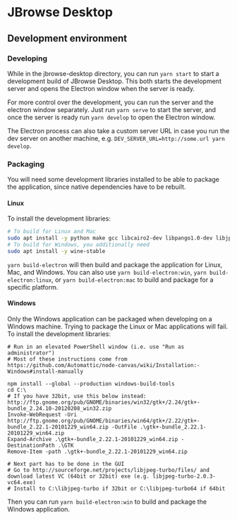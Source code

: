 # JBrowse Desktop

## Development environment

### Developing

While in the jbrowse-desktop directory, you can run `yarn start` to start a
development build of JBrowse Desktop. This both starts the development server and opens the Electron window when the server is ready.

For more control over the development, you can run the server and the electron
window separately. Just run `yarn serve` to start the server, and once the
server is ready run `yarn develop` to open the Electron window.

The Electron process can also take a custom server URL in case you run the dev
server on another machine, e.g. `DEV_SERVER_URL=http://some.url yarn develop`.

### Packaging

You will need some development libraries installed to be able to package the
application, since native dependencies have to be rebuilt.

#### Linux

To install the development libraries:

```sh
# To build for Linux and Mac
sudo apt install -y python make gcc libcairo2-dev libpango1.0-dev libjpeg-dev libgif-dev librsvg2-dev
# To build for Windows, you additionally need
sudo apt install -y wine-stable
```

`yarn build-electron` will then build and package the application for Linux,
Mac, and Windows. You can also use `yarn build-electron:win`,
`yarn build-electron:linux`, or `yarn build-electron:mac` to build and package
for a specific platform.

#### Windows

Only the Windows application can be packaged when developing on a Windows
machine. Trying to package the Linux or Mac applications will fail. To install
the development libraries:

```pwsh
# Run in an elevated PowerShell window (i.e. use "Run as administrator")
# Most of these instructions come from https://github.com/Automattic/node-canvas/wiki/Installation:-Windows#install-manually

npm install --global --production windows-build-tools
cd C:\
# If you have 32bit, use this below instead: http://ftp.gnome.org/pub/GNOME/binaries/win32/gtk+/2.24/gtk+-bundle_2.24.10-20120208_win32.zip
Invoke-WebRequest -Uri http://ftp.gnome.org/pub/GNOME/binaries/win64/gtk+/2.22/gtk+-bundle_2.22.1-20101229_win64.zip -OutFile .\gtk+-bundle_2.22.1-20101229_win64.zip
Expand-Archive .\gtk+-bundle_2.22.1-20101229_win64.zip -DestinationPath .\GTK
Remove-Item -path .\gtk+-bundle_2.22.1-20101229_win64.zip

# Next part has to be done in the GUI
# Go to http://sourceforge.net/projects/libjpeg-turbo/files/ and download latest VC (64bit or 32bit) exe (e.g. libjpeg-turbo-2.0.3-vc64.exe)
# Install to C:\libjpeg-turbo if 32bit or C:\libjpeg-turbo64 if 64bit
```

Then you can run `yarn build-electron:win` to build and package the Windows
application.
